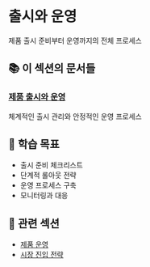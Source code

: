 # 출시와 운영

제품 출시 준비부터 운영까지의 전체 프로세스

## 📚 이 섹션의 문서들

### [제품 출시와 운영](product-launch-operations.md)
체계적인 출시 관리와 안정적인 운영 프로세스

## 🎯 학습 목표

- 출시 준비 체크리스트
- 단계적 롤아웃 전략
- 운영 프로세스 구축
- 모니터링과 대응

## 🔗 관련 섹션

- [제품 운영](../product-operations/README.md)
- [시장 진입 전략](../../2-strategy/go-to-market/README.md)